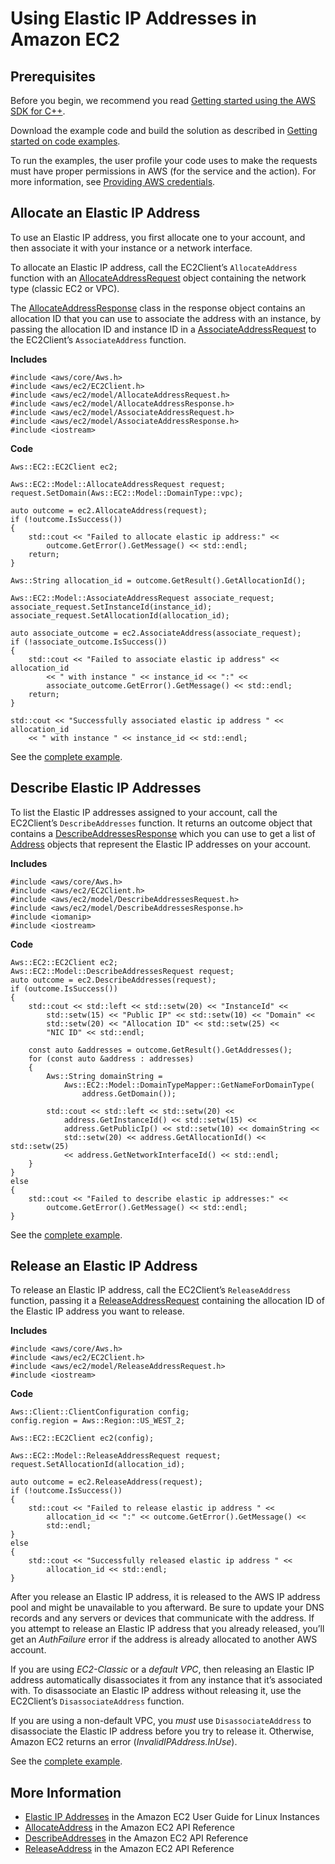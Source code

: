 # Using Elastic IP Addresses in Amazon EC2<a name="examples-ec2-elastic-ip"></a>

## Prerequisites<a name="codeExamplePrereq"></a>

Before you begin, we recommend you read [Getting started using the AWS SDK for C\+\+](getting-started.md)\. 

Download the example code and build the solution as described in [Getting started on code examples](getting-started-code-examples.md)\. 

To run the examples, the user profile your code uses to make the requests must have proper permissions in AWS \(for the service and the action\)\. For more information, see [Providing AWS credentials](credentials.md)\.

## Allocate an Elastic IP Address<a name="allocate-an-elastic-ip-address"></a>

To use an Elastic IP address, you first allocate one to your account, and then associate it with your instance or a network interface\.

To allocate an Elastic IP address, call the EC2Client’s `AllocateAddress` function with an [AllocateAddressRequest](https://sdk.amazonaws.com/cpp/api/LATEST/class_aws_1_1_e_c2_1_1_model_1_1_allocate_address_request.html) object containing the network type \(classic EC2 or VPC\)\.

The [AllocateAddressResponse](https://sdk.amazonaws.com/cpp/api/LATEST/class_aws_1_1_e_c2_1_1_model_1_1_allocate_address_response.html) class in the response object contains an allocation ID that you can use to associate the address with an instance, by passing the allocation ID and instance ID in a [AssociateAddressRequest](https://sdk.amazonaws.com/cpp/api/LATEST/class_aws_1_1_e_c2_1_1_model_1_1_associate_address_request.html) to the EC2Client’s `AssociateAddress` function\.

 **Includes** 

```
#include <aws/core/Aws.h>
#include <aws/ec2/EC2Client.h>
#include <aws/ec2/model/AllocateAddressRequest.h>
#include <aws/ec2/model/AllocateAddressResponse.h>
#include <aws/ec2/model/AssociateAddressRequest.h>
#include <aws/ec2/model/AssociateAddressResponse.h>
#include <iostream>
```

 **Code** 

```
Aws::EC2::EC2Client ec2;

Aws::EC2::Model::AllocateAddressRequest request;
request.SetDomain(Aws::EC2::Model::DomainType::vpc);

auto outcome = ec2.AllocateAddress(request);
if (!outcome.IsSuccess())
{
    std::cout << "Failed to allocate elastic ip address:" <<
        outcome.GetError().GetMessage() << std::endl;
    return;
}

Aws::String allocation_id = outcome.GetResult().GetAllocationId();

Aws::EC2::Model::AssociateAddressRequest associate_request;
associate_request.SetInstanceId(instance_id);
associate_request.SetAllocationId(allocation_id);

auto associate_outcome = ec2.AssociateAddress(associate_request);
if (!associate_outcome.IsSuccess())
{
    std::cout << "Failed to associate elastic ip address" << allocation_id
        << " with instance " << instance_id << ":" <<
        associate_outcome.GetError().GetMessage() << std::endl;
    return;
}

std::cout << "Successfully associated elastic ip address " << allocation_id
    << " with instance " << instance_id << std::endl;
```

See the [complete example](https://github.com/awsdocs/aws-doc-sdk-examples/tree/master/cpp/example_code/ec2/allocate_address.cpp)\.

## Describe Elastic IP Addresses<a name="describe-elastic-ip-addresses"></a>

To list the Elastic IP addresses assigned to your account, call the EC2Client’s `DescribeAddresses` function\. It returns an outcome object that contains a [DescribeAddressesResponse](https://sdk.amazonaws.com/cpp/api/LATEST/class_aws_1_1_e_c2_1_1_model_1_1_describe_addresses_response.html) which you can use to get a list of [Address](https://sdk.amazonaws.com/cpp/api/LATEST/class_aws_1_1_e_c2_1_1_model_1_1_address.html) objects that represent the Elastic IP addresses on your account\.

 **Includes** 

```
#include <aws/core/Aws.h>
#include <aws/ec2/EC2Client.h>
#include <aws/ec2/model/DescribeAddressesRequest.h>
#include <aws/ec2/model/DescribeAddressesResponse.h>
#include <iomanip>
#include <iostream>
```

 **Code** 

```
Aws::EC2::EC2Client ec2;
Aws::EC2::Model::DescribeAddressesRequest request;
auto outcome = ec2.DescribeAddresses(request);
if (outcome.IsSuccess())
{
    std::cout << std::left << std::setw(20) << "InstanceId" <<
        std::setw(15) << "Public IP" << std::setw(10) << "Domain" <<
        std::setw(20) << "Allocation ID" << std::setw(25) <<
        "NIC ID" << std::endl;

    const auto &addresses = outcome.GetResult().GetAddresses();
    for (const auto &address : addresses)
    {
        Aws::String domainString =
            Aws::EC2::Model::DomainTypeMapper::GetNameForDomainType(
                address.GetDomain());

        std::cout << std::left << std::setw(20) <<
            address.GetInstanceId() << std::setw(15) <<
            address.GetPublicIp() << std::setw(10) << domainString <<
            std::setw(20) << address.GetAllocationId() << std::setw(25)
            << address.GetNetworkInterfaceId() << std::endl;
    }
}
else
{
    std::cout << "Failed to describe elastic ip addresses:" <<
        outcome.GetError().GetMessage() << std::endl;
}
```

See the [complete example](https://github.com/awsdocs/aws-doc-sdk-examples/tree/master/cpp/example_code/ec2/describe_addresses.cpp)\.

## Release an Elastic IP Address<a name="release-an-elastic-ip-address"></a>

To release an Elastic IP address, call the EC2Client’s `ReleaseAddress` function, passing it a [ReleaseAddressRequest](https://sdk.amazonaws.com/cpp/api/LATEST/class_aws_1_1_e_c2_1_1_model_1_1_release_address_request.html) containing the allocation ID of the Elastic IP address you want to release\.

 **Includes** 

```
#include <aws/core/Aws.h>
#include <aws/ec2/EC2Client.h>
#include <aws/ec2/model/ReleaseAddressRequest.h>
#include <iostream>
```

 **Code** 

```
Aws::Client::ClientConfiguration config;
config.region = Aws::Region::US_WEST_2;

Aws::EC2::EC2Client ec2(config);

Aws::EC2::Model::ReleaseAddressRequest request;
request.SetAllocationId(allocation_id);

auto outcome = ec2.ReleaseAddress(request);
if (!outcome.IsSuccess())
{
    std::cout << "Failed to release elastic ip address " <<
        allocation_id << ":" << outcome.GetError().GetMessage() <<
        std::endl;
}
else
{
    std::cout << "Successfully released elastic ip address " <<
        allocation_id << std::endl;
}
```

After you release an Elastic IP address, it is released to the AWS IP address pool and might be unavailable to you afterward\. Be sure to update your DNS records and any servers or devices that communicate with the address\. If you attempt to release an Elastic IP address that you already released, you’ll get an *AuthFailure* error if the address is already allocated to another AWS account\.

If you are using *EC2\-Classic* or a *default VPC*, then releasing an Elastic IP address automatically disassociates it from any instance that it’s associated with\. To disassociate an Elastic IP address without releasing it, use the EC2Client’s `DisassociateAddress` function\.

If you are using a non\-default VPC, you *must* use `DisassociateAddress` to disassociate the Elastic IP address before you try to release it\. Otherwise, Amazon EC2 returns an error \(*InvalidIPAddress\.InUse*\)\.

See the [complete example](https://github.com/awsdocs/aws-doc-sdk-examples/tree/master/cpp/example_code/ec2/release_address.cpp)\.

## More Information<a name="more-information"></a>
+  [Elastic IP Addresses](https://docs.aws.amazon.com/AWSEC2/latest/UserGuide/elastic-ip-addresses-eip.html) in the Amazon EC2 User Guide for Linux Instances
+  [AllocateAddress](https://docs.aws.amazon.com/AWSEC2/latest/APIReference/API_AllocateAddress.html) in the Amazon EC2 API Reference
+  [DescribeAddresses](https://docs.aws.amazon.com/AWSEC2/latest/APIReference/API_DescribeAddresses.html) in the Amazon EC2 API Reference
+  [ReleaseAddress](https://docs.aws.amazon.com/AWSEC2/latest/APIReference/API_ReleaseAddress.html) in the Amazon EC2 API Reference
